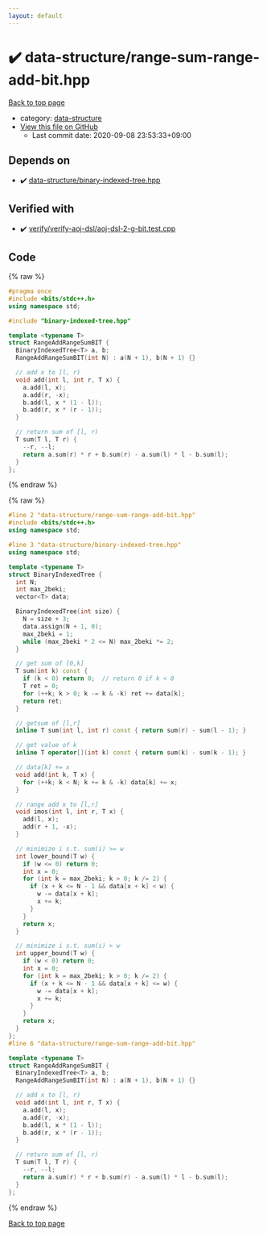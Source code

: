```yaml
---
layout: default
---
```


<!-- mathjax config similar to math.stackexchange -->
<script type="text/javascript" async
  src="https://cdnjs.cloudflare.com/ajax/libs/mathjax/2.7.5/MathJax.js?config=TeX-MML-AM_CHTML">
</script>
<script type="text/x-mathjax-config">
  MathJax.Hub.Config({
    TeX: { equationNumbers: { autoNumber: "AMS" }},
    tex2jax: {
      inlineMath: [ ['$','$'] ],
      processEscapes: true
    },
    "HTML-CSS": { matchFontHeight: false },
    displayAlign: "left",
    displayIndent: "2em"
  });
</script>

<script type="text/javascript" src="https://cdnjs.cloudflare.com/ajax/libs/jquery/3.4.1/jquery.min.js"></script>
<script src="https://cdn.jsdelivr.net/npm/jquery-balloon-js@1.1.2/jquery.balloon.min.js" integrity="sha256-ZEYs9VrgAeNuPvs15E39OsyOJaIkXEEt10fzxJ20+2I=" crossorigin="anonymous"></script>
<script type="text/javascript" src="../../assets/js/copy-button.js"></script>
<link rel="stylesheet" href="../../assets/css/copy-button.css" />


# :heavy_check_mark: data-structure/range-sum-range-add-bit.hpp

<a href="../../index.html">Back to top page</a>

* category: <a href="../../index.html#36397fe12f935090ad150c6ce0c258d4">data-structure</a>
* <a href="{{ site.github.repository_url }}/blob/master/data-structure/range-sum-range-add-bit.hpp">View this file on GitHub</a>
    - Last commit date: 2020-09-08 23:53:33+09:00




## Depends on

* :heavy_check_mark: <a href="binary-indexed-tree.hpp.html">data-structure/binary-indexed-tree.hpp</a>


## Verified with

* :heavy_check_mark: <a href="../../verify/verify/verify-aoj-dsl/aoj-dsl-2-g-bit.test.cpp.html">verify/verify-aoj-dsl/aoj-dsl-2-g-bit.test.cpp</a>


## Code

<a id="unbundled"></a>
{% raw %}
```cpp
#pragma once
#include <bits/stdc++.h>
using namespace std;

#include "binary-indexed-tree.hpp"

template <typename T>
struct RangeAddRangeSumBIT {
  BinaryIndexedTree<T> a, b;
  RangeAddRangeSumBIT(int N) : a(N + 1), b(N + 1) {}

  // add x to [l, r)
  void add(int l, int r, T x) {
    a.add(l, x);
    a.add(r, -x);
    b.add(l, x * (1 - l));
    b.add(r, x * (r - 1));
  }

  // return sum of [l, r)
  T sum(T l, T r) {
    --r, --l;
    return a.sum(r) * r + b.sum(r) - a.sum(l) * l - b.sum(l);
  }
};
```
{% endraw %}

<a id="bundled"></a>
{% raw %}
```cpp
#line 2 "data-structure/range-sum-range-add-bit.hpp"
#include <bits/stdc++.h>
using namespace std;

#line 3 "data-structure/binary-indexed-tree.hpp"
using namespace std;

template <typename T>
struct BinaryIndexedTree {
  int N;
  int max_2beki;
  vector<T> data;

  BinaryIndexedTree(int size) {
    N = size + 3;
    data.assign(N + 1, 0);
    max_2beki = 1;
    while (max_2beki * 2 <= N) max_2beki *= 2;
  }

  // get sum of [0,k]
  T sum(int k) const {
    if (k < 0) return 0;  // return 0 if k < 0
    T ret = 0;
    for (++k; k > 0; k -= k & -k) ret += data[k];
    return ret;
  }

  // getsum of [l,r]
  inline T sum(int l, int r) const { return sum(r) - sum(l - 1); }

  // get value of k
  inline T operator[](int k) const { return sum(k) - sum(k - 1); }

  // data[k] += x
  void add(int k, T x) {
    for (++k; k < N; k += k & -k) data[k] += x;
  }

  // range add x to [l,r]
  void imos(int l, int r, T x) {
    add(l, x);
    add(r + 1, -x);
  }

  // minimize i s.t. sum(i) >= w
  int lower_bound(T w) {
    if (w <= 0) return 0;
    int x = 0;
    for (int k = max_2beki; k > 0; k /= 2) {
      if (x + k <= N - 1 && data[x + k] < w) {
        w -= data[x + k];
        x += k;
      }
    }
    return x;
  }

  // minimize i s.t. sum(i) > w
  int upper_bound(T w) {
    if (w < 0) return 0;
    int x = 0;
    for (int k = max_2beki; k > 0; k /= 2) {
      if (x + k <= N - 1 && data[x + k] <= w) {
        w -= data[x + k];
        x += k;
      }
    }
    return x;
  }
};
#line 6 "data-structure/range-sum-range-add-bit.hpp"

template <typename T>
struct RangeAddRangeSumBIT {
  BinaryIndexedTree<T> a, b;
  RangeAddRangeSumBIT(int N) : a(N + 1), b(N + 1) {}

  // add x to [l, r)
  void add(int l, int r, T x) {
    a.add(l, x);
    a.add(r, -x);
    b.add(l, x * (1 - l));
    b.add(r, x * (r - 1));
  }

  // return sum of [l, r)
  T sum(T l, T r) {
    --r, --l;
    return a.sum(r) * r + b.sum(r) - a.sum(l) * l - b.sum(l);
  }
};

```
{% endraw %}

<a href="../../index.html">Back to top page</a>

